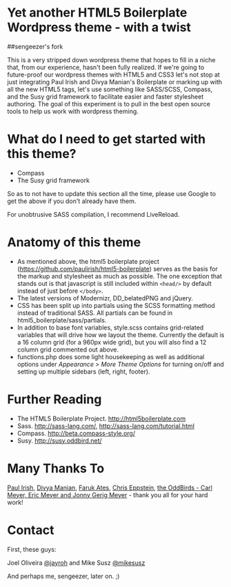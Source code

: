 Yet another HTML5 Boilerplate Wordpress theme - with a twist
============================================================
##sengeezer's fork

This is a very stripped down wordpress theme that hopes to fill in a niche that, from our experience, hasn't been fully realized.  If we're going to future-proof our wordpress themes with HTML5 and CSS3 let's not stop at just integrating Paul Irish and Divya Manian's Boilerplate or marking up with all the new HTML5 tags, let's use something like SASS/SCSS, Compass, and the Susy grid framework to facilitate easier and faster stylesheet authoring.  The goal of this experiment is to pull in the best open source tools to help us work with wordpress theming.

What do I need to get started with this theme?
==============================================

* Compass
* The Susy grid framework

So as to not have to update this section all the time, please use Google to get the above if you don't already have them.

For unobtrusive SASS compilation, I recommend LiveReload.

Anatomy of this theme
=====================

* As mentioned above, the html5 boilerplate project (https://github.com/paulirish/html5-boilerplate) serves as the basis for the markup and stylesheet as much as possible.  The one exception that stands out is that javascript is still included within `<head/>` by default instead of just before `</body>`.
* The latest versions of Modernizr, DD_belatedPNG and jQuery.
* CSS has been split up into partials using the SCSS formatting method instead of traditional SASS. All partials can be found in html5_boilerplate/sass/partials.
* In addition to base font variables, style.scss contains grid-related variables that will drive how we layout the theme.  Currently the default is a 16 column grid (for a 960px wide grid), but you will also find a 12 column grid commented out above.
* functions.php does some light housekeeping as well as additional options under _Appearance > More Theme Options_ for turning on/off and setting up multiple sidebars (left, right, footer).

Further Reading
===============

* The HTML5 Boilerplate Project.  http://html5boilerplate.com
* Sass. http://sass-lang.com/, http://sass-lang.com/tutorial.html
* Compass. http://beta.compass-style.org/
* Susy. http://susy.oddbird.net/

Many Thanks To
==============

[Paul Irish](http://paulirish.com/), [Divya Manian](http://nimbupani.com/), [Faruk Ates](http://farukat.es/), [Chris Eppstein](http://compass-style.org), [the OddBirds - Carl Meyer, Eric Meyer and Jonny Gerig Meyer](http://susy.oddbird.net/) - thank you all for your hard work!

Contact
=======

First, these guys:

Joel Oliveira [@jayroh](http://twitter.com/jayroh) and Mike Susz  [@mikesusz](http://twitter.com/mikesusz)


And perhaps me, sengeezer, later on. ;)